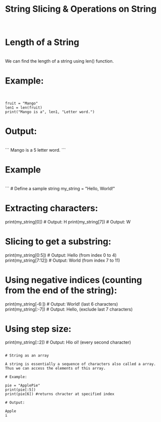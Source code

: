 # String Slicing & Operations on String

<br>

# Length of a String

<br>
We can find the length of a string using len() function.

# Example:
<br>

```
fruit = "Mango"
len1 = len(fruit)
print("Mango is a", len1, "Letter word.")
```

# Output:
<br>
```
Mango is a 5 letter word.
```

# Example
<br>
```
# Define a sample string
my_string = "Hello, World!"

# Extracting characters:
print(my_string[0])     # Output: H
print(my_string[7])     # Output: W

# Slicing to get a substring:
print(my_string[0:5])   # Output: Hello (from index 0 to 4)
print(my_string[7:12])  # Output: World (from index 7 to 11)

# Using negative indices (counting from the end of the string):
print(my_string[-6:])   # Output: World! (last 6 characters)
print(my_string[:-7])   # Output: Hello, (exclude last 7 characters)

# Using step size:
print(my_string[::2])   # Output: Hlo ol! (every second character)
```

# String as an array

A string is essentially a sequence of characters also called a array. Thus we can access the elements of this array.

# Example:

pie = "ApplePie"
print(pie[:5])
print(pie[6]) #returns chracter at specified index

# Output:

Apple
i
